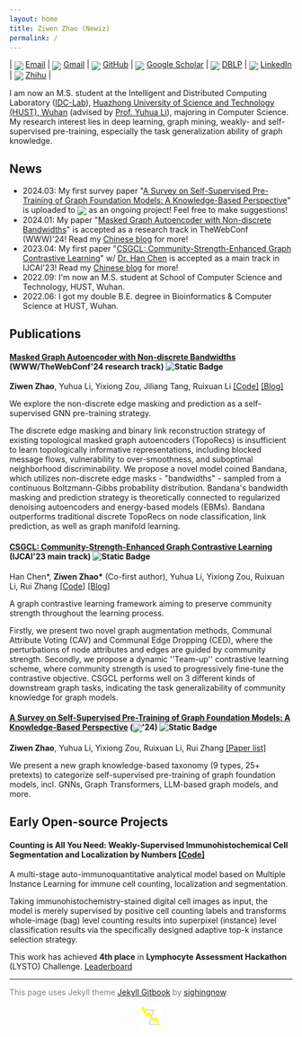 ```yaml
---
layout: home
title: Ziwen Zhao (Newiz)
permalink: /
---
```


\| <img align="center" height="17" src="https://imaginethatcreative.net/blog/wp-content/uploads/2023/06/2250206.png"> [Email](mailto:zwzhao@hust.edu.cn) \| 
<img align="center" height="14" src="https://upload.wikimedia.org/wikipedia/commons/7/7e/Gmail_icon_%282020%29.svg"> [Gmail](mailto:justn582@gmail.com) \|
<img align="center" height="18" src="https://github.githubassets.com/assets/apple-touch-icon-144x144-b882e354c005.png"> [GitHub](https://github.com/Newiz430) \|
<img align="center" height="18" src="https://scholar.google.com/favicon.ico"> [Google Scholar](https://scholar.google.com/citations?user=Um4uQawAAAAJ) \|
<img align="center" height="18" src="https://dblp.org/img/favicon.ico"> [DBLP](https://dblp.org/pid/194/6903.html) \|
<img align="center" height="18" src="https://static.licdn.com/aero-v1/sc/h/3loy7tajf3n0cho89wgg0fjre"> [LinkedIn](https://www.linkedin.com/in/ziwen-zhao-2454b2301) \|
<img align="center" height="16" src="https://static.zhihu.com/heifetz/favicon.ico"> [Zhihu](https://www.zhihu.com/people/just-now-18) \|

I am now an M.S. student at the Intelligent and Distributed Computing Laboratory ([IDC-Lab](https://idc.hust.edu.cn/)), [Huazhong University of Science and Technology (HUST), Wuhan](https://cs.hust.edu.cn) (advised by [Prof. Yuhua Li](http://english.cs.hust.edu.cn/info/1701/1581.htm)), majoring in Computer Science. My research interest lies in deep learning, graph mining, weakly- and self-supervised pre-training, especially the task generalization ability of graph knowledge.

## News

* 2024.03: My first survey paper "[A Survey on Self-Supervised Pre-Training of Graph Foundation Models: A Knowledge-Based Perspective](https://arxiv.org/abs/2305.04658)" is uploaded to <img align="center" height="18" src="https://arxiv.org/static/browse/0.3.4/images/arxiv-logo-one-color-white.svg"> as an ongoing project! Feel free to make suggestions!
* 2024.01: My paper "[Masked Graph Autoencoder with Non-discrete Bandwidths](https://arxiv.org/abs/2402.03814)" is accepted as a research track in TheWebConf (WWW)'24! Read my [Chinese blog](https://zhuanlan.zhihu.com/p/681841195) for more!
* 2023.04: My first paper "[CSGCL: Community-Strength-Enhanced Graph Contrastive Learning](https://arxiv.org/abs/2305.04658)" w/ [Dr. Han Chen](https://github.com/HanChen-HUST) is accepted as a main track in IJCAI'23! Read my [Chinese blog](https://zhuanlan.zhihu.com/p/628116694) for more!
* 2022.09: I'm now an M.S. student at School of Computer Science and Technology, HUST, Wuhan.
* 2022.06: I got my double B.E. degree in Bioinformatics & Computer Science at HUST, Wuhan.

## Publications

#### [Masked Graph Autoencoder with Non-discrete Bandwidths](https://arxiv.org/abs/2402.03814) (WWW/TheWebConf'24 research track) ![Static Badge](https://img.shields.io/badge/CCF--A-blue)
**Ziwen Zhao**, Yuhua Li, Yixiong Zou, Jiliang Tang, Ruixuan Li  [[Code]](https://github.com/Newiz430/Bandana) [[Blog]](https://zhuanlan.zhihu.com/p/681841195)

We explore the non-discrete edge masking and prediction as a self-supervised GNN pre-training strategy. 

The discrete edge masking and binary link reconstruction strategy of existing topological masked graph autoencoders (TopoRecs) is insufficient to learn topologically informative representations, including blocked message flows, vulnerability to over-smoothness, and suboptimal neighborhood discriminability. We propose a novel model coined Bandana, which utilizes non-discrete edge masks - "bandwidths" - sampled from a continuous Boltzmann-Gibbs probability distribution. Bandana's bandwidth masking and prediction strategy is theoretically connected to regularized denoising autoencoders and energy-based models (EBMs). Bandana outperforms traditional discrete TopoRecs on node classification, link prediction, as well as graph manifold learning.

#### [CSGCL: Community-Strength-Enhanced Graph Contrastive Learning](https://arxiv.org/abs/2305.04658) (IJCAI'23 main track) ![Static Badge](https://img.shields.io/badge/CCF--A-blue)
Han Chen\*, **Ziwen Zhao\*** (Co-first author), Yuhua Li, Yixiong Zou, Ruixuan Li, Rui Zhang  [[Code]](https://github.com/HanChen-HUST/CSGCL) [[Blog]](https://zhuanlan.zhihu.com/p/628116694)

A graph contrastive learning framework aiming to preserve community strength throughout the learning process. 

Firstly, we present two novel graph augmentation methods, Communal Attribute Voting (CAV) and Communal Edge Dropping (CED), where the perturbations of node attributes and edges are guided by community strength. Secondly, we propose a dynamic ''Team-up'' contrastive learning scheme, where community strength is used to progressively fine-tune the contrastive objective. CSGCL performs well on 3 different kinds of downstream graph tasks, indicating the task generalizability of community knowledge for graph models.

#### [A Survey on Self-Supervised Pre-Training of Graph Foundation Models: A Knowledge-Based Perspective](https://arxiv.org/abs/2403.16137) (<img align="center" height="18" src="https://arxiv.org/static/browse/0.3.4/images/arxiv-logo-one-color-white.svg">'24) ![Static Badge](https://img.shields.io/badge/survey-yellow)
**Ziwen Zhao**, Yuhua Li, Yixiong Zou, Ruixuan Li, Rui Zhang  [[Paper list]](https://github.com/Newiz430/Pretext)

We present a new graph knowledge-based taxonomy (9 types, 25+ pretexts) to categorize self-supervised pre-training of graph foundation models, incl. GNNs, Graph Transformers, LLM-based graph models, and more.

## Early Open-source Projects

#### Counting is All You Need: Weakly-Supervised Immunohistochemical Cell Segmentation and Localization by Numbers [[Code]](https://github.com/Newiz430/CellSegmentation)

A multi-stage auto-immunoquantitative analytical model based on Multiple Instance Learning for immune cell counting, localization and segmentation. 

Taking immunohistochemistry-stained digital cell images as input, the model is merely supervised by positive cell counting labels and transforms whole-image (bag) level counting results into superpixel (instance) level classification results via the specifically designed adaptive top-k instance selection strategy.

This work has achieved **4th place** in **Lymphocyte Assessment Hackathon** (LYSTO) Challenge. [Leaderboard](https://lysto.grand-challenge.org/evaluation/challenge/leaderboard/)


---

<font color=grey>
This page uses Jekyll theme <a href='http://jekyllthemes.org/themes/gitbook/'>Jekyll Gitbook</a> by <a href='https://github.com/sighingnow'>sighingnow</a>.
</font>

<br/>
<br/>

<div align=center>
<img src="assets/figure/logo.png" style="zoom:10%;" />
</div>
